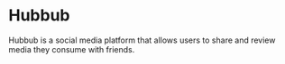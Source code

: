 # Hubbub


Hubbub is a social media platform that allows users to share and review media they consume with friends. 